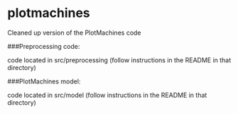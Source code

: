 # plotmachines
Cleaned up version of the PlotMachines code



###Preprocessing code: 

code located in src/preprocessing (follow instructions in the README in that directory)

###PlotMachines model: 

code located in src/model (follow instructions in the README in that directory)

